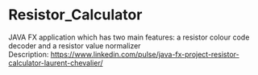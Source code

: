 # Resistor_Calculator
JAVA FX application which has two main features: a resistor colour code decoder and a resistor value normalizer   
Description: https://www.linkedin.com/pulse/java-fx-project-resistor-calculator-laurent-chevalier/
